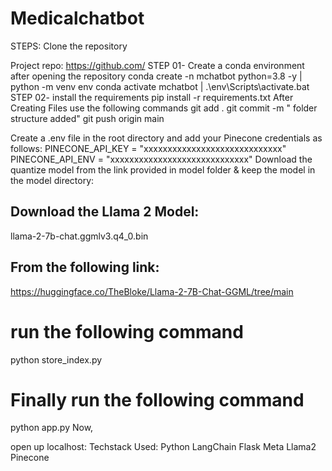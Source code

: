 # Medicalchatbot
STEPS:
Clone the repository

Project repo: https://github.com/
STEP 01- Create a conda environment after opening the repository
conda create -n mchatbot python=3.8 -y | python -m venv env
conda activate mchatbot | .\env\Scripts\activate.bat
STEP 02- install the requirements
pip install -r requirements.txt
After Creating Files use the following commands
git add .
git commit -m " folder structure added"
git push origin main

Create a .env file in the root directory and add your Pinecone credentials as follows:
PINECONE_API_KEY = "xxxxxxxxxxxxxxxxxxxxxxxxxxxxx"
PINECONE_API_ENV = "xxxxxxxxxxxxxxxxxxxxxxxxxxxxx"
Download the quantize model from the link provided in model folder & keep the model in the model directory:
## Download the Llama 2 Model:

llama-2-7b-chat.ggmlv3.q4_0.bin


## From the following link:
https://huggingface.co/TheBloke/Llama-2-7B-Chat-GGML/tree/main
# run the following command
python store_index.py
# Finally run the following command
python app.py
Now,

open up localhost:
Techstack Used:
Python
LangChain
Flask
Meta Llama2
Pinecone
